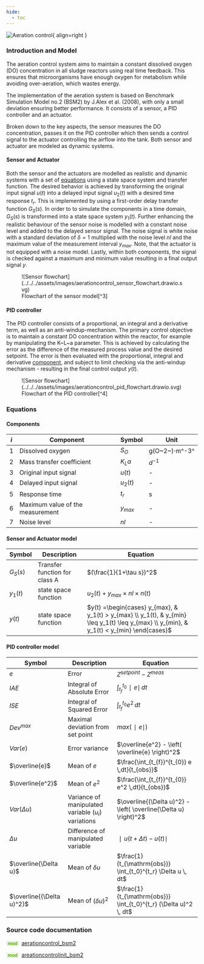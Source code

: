 ```yaml
---
hide:
  - toc
---
```


![Aeration control](../../../assets/icons/bsm2python/aerationcontrol.svg){ align=right }

### Introduction and Model
The aeration control system aims to maintain a constant dissolved oxygen (DO) concentration in all sludge reactors using real time feedback. This ensures that microorganisms have enough oxygen for metabolism while avoiding over-aeration, which wastes energy.

The implementation of the aeration system is based on Benchmark Simulation Model no.2 (BSM2) by J.Alex et al. (2008), with only a small deviation ensuring better performance. It consists of a sensor, a PID controller and an actuator. 

Broken down to the key aspects, the sensor measures the DO concentration, passes it on the PID controller which then sends a control signal to the actuator controlling the airflow into the tank. Both sensor and actuator are modeled as dynamic systems.

#### Sensor and Actuator

Both the sensor and the actuators are modelled as realistic and dynamic systems with a set of [equations](#sensor-and-actuator-model) using a state space system and transfer function.
The desired behavior is achieved by transforming the original input signal $u(t)$ into a delayed input signal $u_{2}(t)$ with a desired time response $t_{r}$. This is implemented by using a first-order delay transfer function $G_{S}(s)$. In order to to simulate the components in a time domain, $G_{S}(s)$ is transformed into a state space system $y_1(t)$. 
Further enhancing the realistic behaviour of the sensor noise is modelled with a constant noise level and added to the delayed sensor signal. The noise signal is white noise with a standard deviation of $\delta = 1$ multiplied with the noise level $nl$ and the maximum value of the measurement interval $y_{max}$. Note, that the actuator is not equipped with a noise model.
Lastly, within both components, the signal is checked against a maximum and minimum value resulting in a final output signal $y$.

<figure markdown="span">
  ![Sensor flowchart](../../../assets/images/aerationcontrol_sensor_flowchart.drawio.svg)
  <figcaption markdown="1">Flowchart of the sensor model[^3]<br></figcaption>
</figure>


#### PID controller

The PID controller consists of a proportional, an integral and a derivative term, as well as an anti-windup-mechanism. The primary control objective is to maintain a constant DO concentration within the reactor, for example by manipulating the K~L~a parameter.
This is achieved by calculating the error as the difference of the measured process value and the desired setpoint. The error is then evaluated with the proportional, integral and derivative [component](#pid-controller-model), and subject to limit checking via the anti-windup mechanism - resulting in the final control output $y(t)$.

<figure markdown="span">
  ![Sensor flowchart](../../../assets/images/aerationcontrol_pid_flowchart.drawio.svg)
  <figcaption markdown="1">Flowchart of the PID controller[^4]<br></figcaption>
</figure>


### Equations

#### Components

| $i$ | Component                        | Symbol    | Unit                 |
| --- | -------------------------------- | --------- | -------------------- |
| 1   | Dissolved oxygen                 | $S_O$     | g(O~2~)$\cdot$m^-3^  |
| 2   | Mass transfer coefficient        | $K_{L}a$  | $d^{-1}$             | 
| 3   | Original input signal            | $u(t)$    | -                    |
| 4   | Delayed input signal             | $u_{2}(t)$| -                    |
| 5   | Response time                    | $t_{r}$   | s                    |
| 6   | Maximum value of the measurement | $y_{max}$ | -                    |
| 7   | Noise level                      | $nl$      | -                    |


#### Sensor and Actuator model
| Symbol        | Description                  | Equation                                   |
| ------------- | ---------------------------- | ------------------------------------------ |
| $G_{S}(s)$    | Transfer function for class A| $(\frac{1}{1+\tau s})^2$                   |
| $y_1(t)$      | state space function         | $u_{2}(t) + y_{max}\times nl \times n(t)$  |
| $y(t)$        | state space function         | $y(t) =\begin{cases} y_{max}, & y_1(t) > y_{max} \\ y_1(t), & y_{min} \leq y_1(t) \leq y_{max} \\ y_{min}, & y_1(t) < y_{min} \end{cases}$ |


#### PID controller model
| Symbol                    | Description                       | Equation                                                         | 
| ------------------------- | ----------------------------------| -----------------------------------------------------------------|
| $e$                       | Error                             | $Z^{setpoint} - Z^{meas}$                                        |
| $IAE$                     | Integral of Absolute Error        | $\int_{t_{f}}^{t_{0}}  ∣e∣ \,dt$                                  |
| $ISE$                     | Integral of Squared Error         | $\int_{t_{f}}^{t_{0}} e^2 \,dt$                                  |
| $Dev^{max}$               | Maximal deviation from set point  | $max(∣e∣)$                                                        |
| $Var(e)$                  | Error variance                    | $\overline{e^2} - \left( \overline{e} \right)^2$                 |
| $\overline{e}$            | Mean of $e$                       | $\frac{\int_{t_{f}}^{t_{0}} e \,dt}{t_{obs}}$                    |
| $\overline{e^2}$          | Mean of $e^2$                     | $\frac{\int_{t_{f}}^{t_{0}} e^2 \,dt}{t_{obs}}$                  |
| $Var(\Delta u)$           | Variance of manipulated variable ($u_{i}$) variations| $\overline{(\Delta u)^2} - \left( \overline{\Delta u} \right)^2$ |
| $\Delta u$                | Difference of manipulated variable| $∣u(t + \Delta t) - u(t)∣$                                        |
| $\overline{\Delta u}$     | Mean of $\delta u$                | $\frac{1}{t_{\mathrm{obs}}} \int_{t_0}^{t_r} \Delta u \, dt$     |
| $\overline{(\Delta u)^2}$ | Mean of $(\delta u)^2$            | $\frac{1}{t_{\mathrm{obs}}} \int_{t_0}^{t_r} (\Delta u)^2 \, dt$ |


### Source code documentation

<span style=
  "color: #5cad0f;
  font-weight: bold;
  font-size: .85em;
  background-color: #5cad0f1a;
  padding: 0 .3em;
  border-radius: .1rem;
  margin-right: 0.2rem;">
mod</span> [aerationcontrol_bsm2](/reference/bsm2_python/bsm2/aerationcontrol)

<span style=
  "color: #5cad0f;
  font-weight: bold;
  font-size: .85em;
  background-color: #5cad0f1a;
  padding: 0 .3em;
  border-radius: .1rem;
  margin-right: 0.2rem;">
mod</span> [areationcontrolinit_bsm2](/reference/bsm2_python/bsm2/init/aerationcontrolinit)

[^1]: [Benchmarking of Control Strategies for Wastewater Treatment Plants](https://iwaponline.com/ebooks/book-pdf/650794/wio9781780401171.pdf), chap. 4.3 Sensors and Actuators
[^2]: [Benchmarking of Control Strategies for Wastewater Treatment Plants](https://iwaponline.com/ebooks/book-pdf/650794/wio9781780401171.pdf), chap. 5.2 BSM2 Controllers

[^3]: [Benchmark Simulation Model no. 2 (BSM2)](http://iwa-mia.org/wp-content/uploads/2022/09/TR3_BSM_TG_Tech_Report_no_3_BSM2_General_Description.pdf), chap. 13 Sensors and Control Handles
[^4]: [Benchmark Simulation Model no. 2 (BSM2)](http://iwa-mia.org/wp-content/uploads/2022/09/TR3_BSM_TG_Tech_Report_no_3_BSM2_General_Description.pdf), chap. 11 Set-up of a default controller